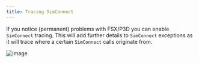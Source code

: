```yaml
---
title: Tracing SimConnect
---
```


If you notice (permanent) problems with FSX/P3D you can enable
`SimConnect` tracing. This will add further details to `SimConnect`
exceptions as it will trace where a certain `SimConnect` calls originate
from.

![image](http://img.swift-project.org/SimConnect_settings.png)
